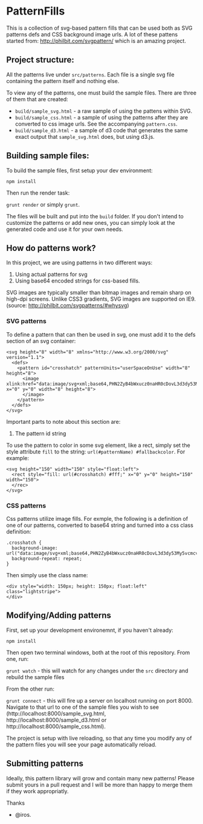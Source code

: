 # PatternFills

This is a collection of svg-based pattern fills that can be used both as SVG patterns defs and CSS background image urls. A lot of these pattens started from: http://philbit.com/svgpattern/ which is an amazing project.

## Project structure:

All the patterns live under `src/patterns`. Each file is a single svg file containing the pattern itself and nothing else.

To view any of the patterns, one must build the sample files. There are three of them that are created:

* `build/sample_svg.html` - a raw sample of using the pattens within SVG.
* `build/sample_css.html` - a sample of using the patterns after they are converted to css image urls. See the accompanying `pattern.css`.
* `build/sample_d3.html` - a sample of d3 code that generates the same exact output that `sample_svg.html` does, but using d3.js.

## Building sample files:

To build the sample files, first setup your dev environment:

`npm install`

Then run the render task:

`grunt render` or simply `grunt`.

The files will be built and put into the `build` folder. If you don't intend to customize the patterns or add new ones, you can simply look at the generated code and use it for your own needs.

## How do patterns work?

In this project, we are using patterns in two different ways:

1. Using actual patterns for svg
2. Using base64 encoded strings for css-based fills.

SVG images are typically smaller than bitmap images and remain sharp on high-dpi screens. Unlike CSS3 gradients, SVG images are supported on IE9. (source: http://philbit.com/svgpatterns/#whysvg)

### SVG patterns

To define a pattern that can then be used in svg, one must add it to the defs section of an svg container:

```
<svg height="8" width="8" xmlns="http://www.w3.org/2000/svg" version="1.1">
  <defs>
    <pattern id="crosshatch" patternUnits="userSpaceOnUse" width="8" height="8">
      <image xlink:href="data:image/svg+xml;base64,PHN2ZyB4bWxucz0naHR0cDovL3d3dy53My5vcmcvMjAwMC9zdmcnIHdpZHRoPSc4JyBoZWlnaHQ9JzgnPgogIDxyZWN0IHdpZHRoPSc4JyBoZWlnaHQ9JzgnIGZpbGw9JyNmZmYnLz4KICA8cGF0aCBkPSdNMCAwTDggOFpNOCAwTDAgOFonIHN0cm9rZS13aWR0aD0nMC41JyBzdHJva2U9JyNhYWEnLz4KPC9zdmc+Cg==" x="0" y="0" width="8" height="8">
      </image>
    </pattern>
  </defs>
</svg>
```

Important parts to note about this section are:
1. The pattern id string

To use the pattern to color in some svg element, like a rect, simply set the style attribute `fill` to the string: `url(#patternName) #fallbackcolor`. For example:

```
<svg height="150" width="150" style="float:left">
  <rect style="fill: url(#crosshatch) #fff;" x="0" y="0" height="150" width="150">
  </rec>
</svg>
```

### CSS patterns

Css patterns utilize image fills. For exmple, the following is a definition of one of our patterns, converted to base64 string and turned into a css class definition:

```
.crosshatch {
  background-image: url("data:image/svg+xml;base64,PHN2ZyB4bWxucz0naHR0cDovL3d3dy53My5vcmcvMjAwMC9zdmcnIHdpZHRoPSc4JyBoZWlnaHQ9JzgnPgogIDxyZWN0IHdpZHRoPSc4JyBoZWlnaHQ9JzgnIGZpbGw9JyNmZmYnLz4KICA8cGF0aCBkPSdNMCAwTDggOFpNOCAwTDAgOFonIHN0cm9rZS13aWR0aD0nMC41JyBzdHJva2U9JyNhYWEnLz4KPC9zdmc+Cg==");
  background-repeat: repeat;
}
```

Then simply use the class name:

```
<div style="width: 150px; height: 150px; float:left" class="lightstripe">
</div>
```

## Modifying/Adding patterns

First, set up your development environemnt, if you haven't already:

`npm install`

Then open two terminal windows, both at the root of this repository. From one, run:

`grunt watch` - this will watch for any changes under the `src` directory and rebuild the sample files

From the other run:

`grunt connect` - this will fire up a server on localhost running on port 8000. Navigate to that url to one of the sample files you wish to see (http://localhost:8000/sample_svg.html, http://localhost:8000/sample_d3.html or http://localhost:8000/sample_css.html).

The project is setup with live reloading, so that any time you modify any of the pattern files you will see your page automatically reload.

## Submitting patterns

Ideally, this pattern library will grow and contain many new patterns! Please submit yours in a pull request and I will be more than happy to merge them if they work appropriatly.

Thanks
- @iros.